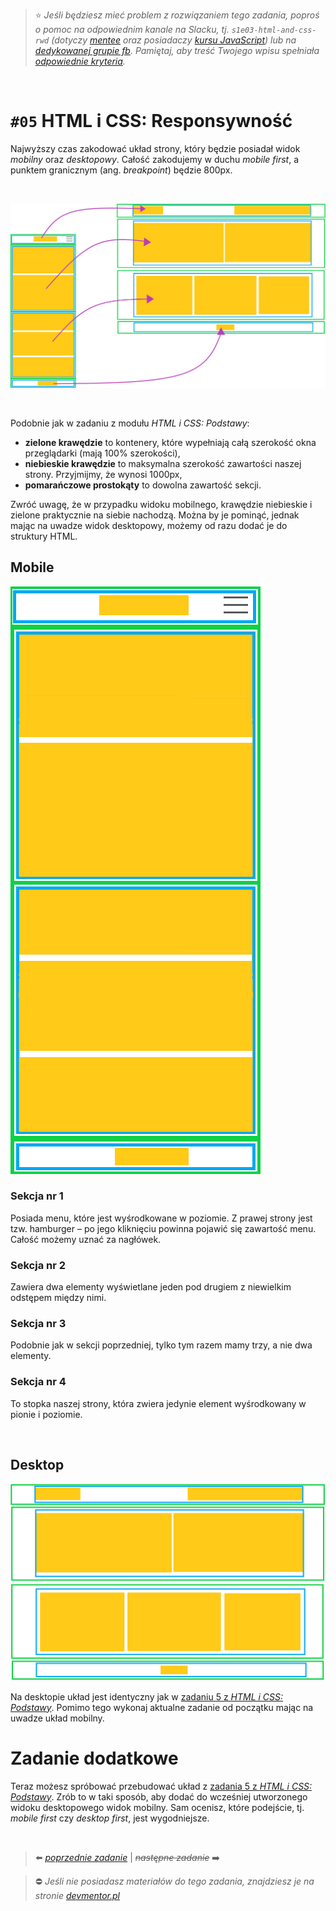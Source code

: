 > :star: *Jeśli będziesz mieć problem z rozwiązaniem tego zadania, poproś o pomoc na odpowiednim kanale na Slacku, tj. `s1e03-html-and-css-rwd` (dotyczy [mentee](https://devmentor.pl/mentoring-javascript/) oraz posiadaczy [kursu JavaScript](https://devmentor.pl/p/javascript-for-beginners/)) lub na [dedykowanej grupie fb](https://www.facebook.com/groups/155234921740033). Pamiętaj, aby treść Twojego wpisu spełniała [odpowiednie kryteria](https://devmentor.pl/jak-prosic-o-pomoc/).*

&nbsp;

# `#05` HTML i CSS: Responsywność

Najwyższy czas zakodować układ strony, który będzie posiadał widok *mobilny* oraz *desktopowy*. 
Całość zakodujemy w duchu *mobile first*, a punktem granicznym (ang. *breakpoint*) będzie 800px. 

&nbsp;

![](./transform.png)


&nbsp;

Podobnie jak w zadaniu z modułu *HTML i CSS: Podstawy*:

* **zielone krawędzie** to kontenery, które wypełniają całą szerokość okna przeglądarki (mają 100% szerokości),
* **niebieskie krawędzie** to maksymalna szerokość zawartości naszej strony. Przyjmijmy, że wynosi 1000px,
* **pomarańczowe prostokąty** to dowolna zawartość sekcji.

Zwróć uwagę, że w przypadku widoku mobilnego, krawędzie niebieskie i zielone praktycznie na siebie nachodzą. Można by je pominąć, jednak mając na uwadze widok desktopowy, możemy od razu dodać je do struktury HTML.

## Mobile

![](./mobile.png)

### Sekcja nr 1

Posiada menu, które jest wyśrodkowane w poziomie. Z prawej strony jest tzw. hamburger – po jego kliknięciu powinna pojawić się zawartość menu. Całość możemy uznać za nagłówek.

### Sekcja nr 2

Zawiera dwa elementy wyświetlane jeden pod drugiem z niewielkim odstępem między nimi.

### Sekcja nr 3

Podobnie jak w sekcji poprzedniej, tylko tym razem mamy trzy, a nie dwa elementy.

### Sekcja nr 4

To stopka naszej strony, która zwiera jedynie element wyśrodkowany w pionie i poziomie.

&nbsp;

## Desktop

![](./desktop.png)

Na desktopie układ jest identyczny jak w [zadaniu 5 z *HTML i CSS: Podstawy*](https://github.com/devmentor-pl/practice-html-and-css-basics/tree/master/05). Pomimo tego wykonaj aktualne zadanie od początku mając na uwadze układ mobilny.

# Zadanie dodatkowe

Teraz możesz spróbować przebudować układ z [zadania 5 z *HTML i CSS: Podstawy*](https://github.com/devmentor-pl/practice-html-and-css-basics/tree/master/05). Zrób to w taki sposób, aby dodać do wcześniej utworzonego widoku desktopowego widok mobilny. Sam ocenisz, które podejście, tj. *mobile first* czy *desktop first*, jest wygodniejsze.


&nbsp;

> :arrow_left: [*poprzednie zadanie*](./../04) | ~~*następne zadanie*~~ :arrow_right:

> :no_entry: *Jeśli nie posiadasz materiałów do tego zadania, znajdziesz je na stronie [devmentor.pl](https://devmentor.pl/p/html-and-css-rwd/)*
